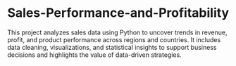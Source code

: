 # Sales-Performance-and-Profitability
This project analyzes sales data using Python to uncover trends in revenue, profit, and product performance across regions and countries. It includes data cleaning, visualizations, and statistical insights to support business decisions and highlights the value of data-driven strategies.
